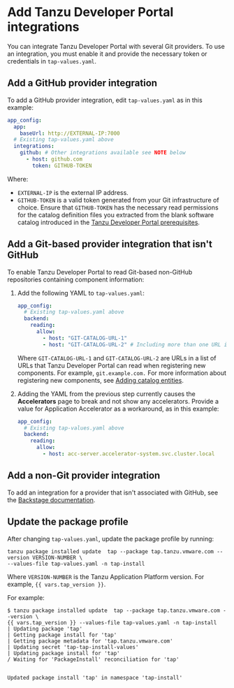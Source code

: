# Add Tanzu Developer Portal integrations

You can integrate Tanzu Developer Portal with several Git providers. To use an integration, you must
enable it and provide the necessary token or credentials in `tap-values.yaml`.

## <a id="add-github-integration"></a> Add a GitHub provider integration

To add a GitHub provider integration, edit `tap-values.yaml` as in this example:

```yaml
app_config:
  app:
    baseUrl: http://EXTERNAL-IP:7000
  # Existing tap-values.yaml above
  integrations:
    github: # Other integrations available see NOTE below
      - host: github.com
        token: GITHUB-TOKEN
```

Where:

- `EXTERNAL-IP` is the external IP address.
- `GITHUB-TOKEN` is a valid token generated from your Git infrastructure of choice. Ensure that
  `GITHUB-TOKEN` has the necessary read permissions for the catalog definition files you extracted
  from the blank software catalog introduced in the
  [Tanzu Developer Portal prerequisites](../prerequisites.hbs.md#tap-gui).

## <a id="add-non-gh-integration"></a> Add a Git-based provider integration that isn't GitHub

To enable Tanzu Developer Portal to read Git-based non-GitHub repositories containing component
information:

1. Add the following YAML to `tap-values.yaml`:

    ```yaml
    app_config:
      # Existing tap-values.yaml above
      backend:
        reading:
          allow:
            - host: "GIT-CATALOG-URL-1"
            - host: "GIT-CATALOG-URL-2" # Including more than one URL is optional
    ```

   Where `GIT-CATALOG-URL-1` and `GIT-CATALOG-URL-2` are URLs in a list of URLs that
   Tanzu Developer Portal can read when registering new components.
   For example, `git.example.com.`
   For more information about registering new components, see
   [Adding catalog entities](catalog/catalog-operations.hbs.md#add-cat-entities).

2. Adding the YAML from the previous step currently causes the **Accelerators** page to break and not
   show any accelerators. Provide a value for Application Accelerator as a workaround, as in this
   example:

    ```yaml
    app_config:
      # Existing tap-values.yaml above
      backend:
        reading:
          allow:
            - host: acc-server.accelerator-system.svc.cluster.local
    ```

## <a id="add-non-git-integration"></a> Add a non-Git provider integration

To add an integration for a provider that isn't associated with GitHub, see the
[Backstage documentation](https://backstage.io/docs/integrations/).

## <a id="update-package-profile"></a> Update the package profile

After changing `tap-values.yaml`, update the package profile by running:

```console
tanzu package installed update  tap --package tap.tanzu.vmware.com --version VERSION-NUMBER \
--values-file tap-values.yaml -n tap-install
```

Where `VERSION-NUMBER` is the Tanzu Application Platform version. For example, `{{ vars.tap_version }}`.

For example:

```console
$ tanzu package installed update  tap --package tap.tanzu.vmware.com --version \
{{ vars.tap_version }} --values-file tap-values.yaml -n tap-install
| Updating package 'tap'
| Getting package install for 'tap'
| Getting package metadata for 'tap.tanzu.vmware.com'
| Updating secret 'tap-tap-install-values'
| Updating package install for 'tap'
/ Waiting for 'PackageInstall' reconciliation for 'tap'


Updated package install 'tap' in namespace 'tap-install'
```
